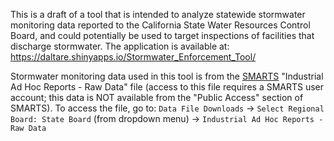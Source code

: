 This is a draft of a tool that is intended to analyze statewide stormwater monitoring data reported to the California State Water Resources Control Board, and could potentially be used to target inspections of facilities that discharge stormwater. The application is available at: https://daltare.shinyapps.io/Stormwater_Enforcement_Tool/

Stormwater monitoring data used in this tool is from the [SMARTS](https://smarts.waterboards.ca.gov/smarts/faces/SwSmartsLogin.xhtml) "Industrial Ad Hoc Reports - Raw Data" file (access to this file requires a SMARTS user account; this data is NOT available from the "Public Access" section of SMARTS). To access the file, go to:
 `Data File Downloads` -> `Select Regional Board: State Board` (from dropdown menu) -> `Industrial Ad Hoc Reports - Raw Data`

